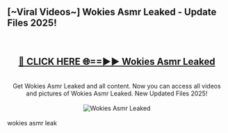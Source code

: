 <h2>[~Viral Videos~] Wokies Asmr Leaked - Update Files 2025!</h2>
<br>
<div align="center">
<h2><a href="https://betterlinks.top/A2PfLJ" rel="nofollow">🔴 CLICK HERE 🌐==►► Wokies Asmr Leaked</a></h2>
<br>
Get Wokies Asmr Leaked and all content. Now you can access all videos and pictures of Wokies Asmr Leaked. New Updated Files 2025!
<br>
<br>
<a href="https://betterlinks.top/A2PfLJ" rel="nofollow" data-target="animated-image.originalLink"><img src="https://i.ibb.co.com/WyWwxjT/player-gif2.gif" alt="Wokies Asmr Leaked" style="max-width: 100%; display: inline-block;" data-target="animated-image.originalImage"></a>
</div>
<br>
wokies asmr leak